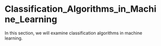 # Classification_Algorithms_in_Machine_Learning
In this section, we will examine classification algorithms in machine learning.
